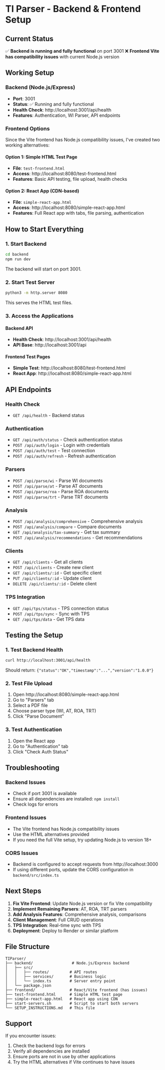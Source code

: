 # TI Parser - Backend & Frontend Setup

## Current Status

✅ **Backend is running and fully functional** on port 3001
❌ **Frontend Vite has compatibility issues** with current Node.js version

## Working Setup

### Backend (Node.js/Express)
- **Port**: 3001
- **Status**: ✅ Running and fully functional
- **Health Check**: http://localhost:3001/api/health
- **Features**: Authentication, WI Parser, API endpoints

### Frontend Options

Since the Vite frontend has Node.js compatibility issues, I've created two working alternatives:

#### Option 1: Simple HTML Test Page
- **File**: `test-frontend.html`
- **Access**: http://localhost:8080/test-frontend.html
- **Features**: Basic API testing, file upload, health checks

#### Option 2: React App (CDN-based)
- **File**: `simple-react-app.html`
- **Access**: http://localhost:8080/simple-react-app.html
- **Features**: Full React app with tabs, file parsing, authentication

## How to Start Everything

### 1. Start Backend
```bash
cd backend
npm run dev
```
The backend will start on port 3001.

### 2. Start Test Server
```bash
python3 -m http.server 8080
```
This serves the HTML test files.

### 3. Access the Applications

#### Backend API
- **Health Check**: http://localhost:3001/api/health
- **API Base**: http://localhost:3001/api

#### Frontend Test Pages
- **Simple Test**: http://localhost:8080/test-frontend.html
- **React App**: http://localhost:8080/simple-react-app.html

## API Endpoints

### Health Check
- `GET /api/health` - Backend status

### Authentication
- `GET /api/auth/status` - Check authentication status
- `POST /api/auth/login` - Login with credentials
- `POST /api/auth/test` - Test connection
- `POST /api/auth/refresh` - Refresh authentication

### Parsers
- `POST /api/parse/wi` - Parse WI documents
- `POST /api/parse/at` - Parse AT documents
- `POST /api/parse/roa` - Parse ROA documents
- `POST /api/parse/trt` - Parse TRT documents

### Analysis
- `POST /api/analysis/comprehensive` - Comprehensive analysis
- `POST /api/analysis/compare` - Compare documents
- `GET /api/analysis/tax-summary` - Get tax summary
- `POST /api/analysis/recommendations` - Get recommendations

### Clients
- `GET /api/clients` - Get all clients
- `POST /api/clients` - Create new client
- `GET /api/clients/:id` - Get specific client
- `PUT /api/clients/:id` - Update client
- `DELETE /api/clients/:id` - Delete client

### TPS Integration
- `GET /api/tps/status` - TPS connection status
- `POST /api/tps/sync` - Sync with TPS
- `GET /api/tps/data` - Get TPS data

## Testing the Setup

### 1. Test Backend Health
```bash
curl http://localhost:3001/api/health
```
Should return: `{"status":"OK","timestamp":"...","version":"1.0.0"}`

### 2. Test File Upload
1. Open http://localhost:8080/simple-react-app.html
2. Go to "Parsers" tab
3. Select a PDF file
4. Choose parser type (WI, AT, ROA, TRT)
5. Click "Parse Document"

### 3. Test Authentication
1. Open the React app
2. Go to "Authentication" tab
3. Click "Check Auth Status"

## Troubleshooting

### Backend Issues
- Check if port 3001 is available
- Ensure all dependencies are installed: `npm install`
- Check logs for errors

### Frontend Issues
- The Vite frontend has Node.js compatibility issues
- Use the HTML alternatives provided
- If you need the full Vite setup, try updating Node.js to version 18+

### CORS Issues
- Backend is configured to accept requests from http://localhost:3000
- If using different ports, update the CORS configuration in `backend/src/index.ts`

## Next Steps

1. **Fix Vite Frontend**: Update Node.js version or fix Vite compatibility
2. **Implement Remaining Parsers**: AT, ROA, TRT parsers
3. **Add Analysis Features**: Comprehensive analysis, comparisons
4. **Client Management**: Full CRUD operations
5. **TPS Integration**: Real-time sync with TPS
6. **Deployment**: Deploy to Render or similar platform

## File Structure

```
TIParser/
├── backend/                 # Node.js/Express backend
│   ├── src/
│   │   ├── routes/         # API routes
│   │   ├── services/       # Business logic
│   │   └── index.ts        # Server entry point
│   └── package.json
├── frontend/               # React/Vite frontend (has issues)
├── test-frontend.html      # Simple HTML test page
├── simple-react-app.html   # React app using CDN
├── start-servers.sh        # Script to start both servers
└── SETUP_INSTRUCTIONS.md   # This file
```

## Support

If you encounter issues:
1. Check the backend logs for errors
2. Verify all dependencies are installed
3. Ensure ports are not in use by other applications
4. Try the HTML alternatives if Vite continues to have issues 